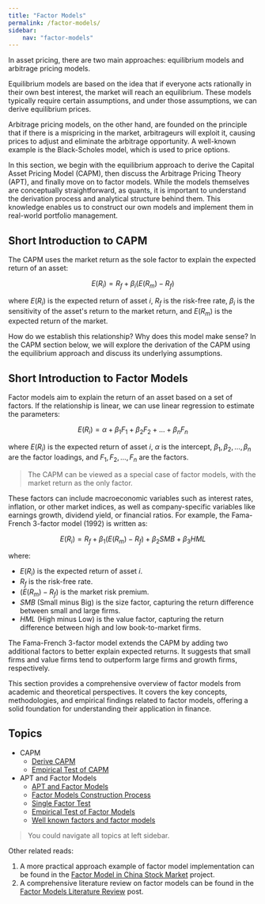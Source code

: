 ```yaml
---
title: "Factor Models"
permalink: /factor-models/
sidebar:
    nav: "factor-models"
---
```


In asset pricing, there are two main approaches: equilibrium models and arbitrage pricing models.

Equilibrium models are based on the idea that if everyone acts rationally in their own best interest, the market will reach an equilibrium. These models typically require certain assumptions, and under those assumptions, we can derive equilibrium prices.

Arbitrage pricing models, on the other hand, are founded on the principle that if there is a mispricing in the market, arbitrageurs will exploit it, causing prices to adjust and eliminate the arbitrage opportunity. A well-known example is the Black-Scholes model, which is used to price options.

In this section, we begin with the equilibrium approach to derive the Capital Asset Pricing Model (CAPM), then discuss the Arbitrage Pricing Theory (APT), and finally move on to factor models. While the models themselves are conceptually straightforward, as quants, it is important to understand the derivation process and analytical structure behind them. This knowledge enables us to construct our own models and implement them in real-world portfolio management.

## Short Introduction to CAPM

The CAPM uses the market return as the sole factor to explain the expected return of an asset:

$$
E(R_i) = R_f + \beta_i (E(R_m) - R_f)
$$

where $E(R_i)$ is the expected return of asset $i$, $R_f$ is the risk-free rate, $\beta_i$ is the sensitivity of the asset's return to the market return, and $E(R_m)$ is the expected return of the market.

How do we establish this relationship? Why does this model make sense? In the CAPM section below, we will explore the derivation of the CAPM using the equilibrium approach and discuss its underlying assumptions.

## Short Introduction to Factor Models

Factor models aim to explain the return of an asset based on a set of factors. If the relationship is linear, we can use linear regression to estimate the parameters:

$$
E(R_i) = \alpha + \beta_1 F_1 + \beta_2 F_2 + ... + \beta_n F_n
$$

where $E(R_i)$ is the expected return of asset $i$, $\alpha$ is the intercept, $\beta_1, \beta_2, ..., \beta_n$ are the factor loadings, and $F_1, F_2, ..., F_n$ are the factors.

> The CAPM can be viewed as a special case of factor models, with the market return as the only factor.

These factors can include macroeconomic variables such as interest rates, inflation, or other market indices, as well as company-specific variables like earnings growth, dividend yield, or financial ratios. For example, the Fama-French 3-factor model (1992) is written as:

$$
E(R_i) = R_f + \beta_1 (E(R_m) - R_f) + \beta_2 SMB + \beta_3 HML
$$

where:

- $E(R_i)$ is the expected return of asset $i$.
- $R_f$ is the risk-free rate.
- $(E(R_m) - R_f)$ is the market risk premium.
- $SMB$ (Small minus Big) is the size factor, capturing the return difference between small and large firms.
- $HML$ (High minus Low) is the value factor, capturing the return difference between high and low book-to-market firms.

The Fama-French 3-factor model extends the CAPM by adding two additional factors to better explain expected returns. It suggests that small firms and value firms tend to outperform large firms and growth firms, respectively.

This section provides a comprehensive overview of factor models from academic and theoretical perspectives. It covers the key concepts, methodologies, and empirical findings related to factor models, offering a solid foundation for understanding their application in finance.

## Topics

- CAPM
  - [Derive CAPM](derive-capm.md)
  - [Empirical Test of CAPM](empirical-test-capm.md)
- APT and Factor Models
  - [APT and Factor Models](apt-and-factor-models.md)
  - [Factor Models Construction Process](factor-models-construction-process.md)
  - [Single Factor Test](single-factor-test.md)
  - [Empirical Test of Factor Models](empirical-test-factor-models.md)
  - [Well known factors and factor models](well-known-factors-and-factor-models.md)

> You could navigate all topics at left sidebar.

Other related reads:

1. A more practical approach example of factor model implementation can be found in the [Factor Model in China Stock Market](https://bagelquant.com/factor-model-in-china/) project.
2. A comprehensive literature review on factor models can be found in the [Factor Models Literature Review](https://bagelquant.com/factor-models-literature-review/) post.
